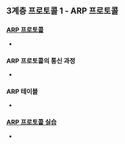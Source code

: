 ## 3계층 프로토콜 1 - ARP 프로토콜



### [ARP 프로토콜](https://youtu.be/LDsp-Xb168E?list=PL0d8NnikouEWcF1jJueLdjRIC4HsUlULi)

- 

### ARP 프로토콜의 통신 과정

- 

### ARP 테이블

- 

### [ARP 프로토콜 실습](https://youtu.be/-M_S50Ga384?list=PL0d8NnikouEWcF1jJueLdjRIC4HsUlULi)

-